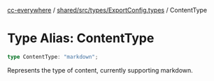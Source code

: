 [cc-everywhere](../../../../../index.md) / [shared/src/types/ExportConfig.types](../index.md) / ContentType

# Type Alias: ContentType

```ts
type ContentType: "markdown";
```

Represents the type of content, currently supporting markdown.
